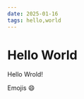 ```yaml
---
date: 2025-01-16
tags: hello,world
---
```


# Hello World

Hello Wrold!

Emojis :smile:

[1]: https://github.com/rochacbruno/marmite